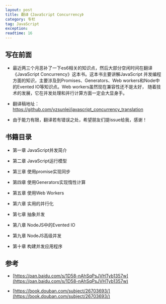 ```yaml
---
layout: post
title: 翻译《JavaScript Concurrency》
category: 专栏
tag: JavaScript
exception: 
readtime: 16
---
```


## 写在前面
- 最近两三个月恶补了一下es6相关的知识点，然后大部分空闲时间在翻译《JavaScript Concurrency》这本书。这本书主要讲解JavaScript
并发编程方面的知识，主要涉及到Promises、Generators、Web workers和Node中的Evented IO等知识点。Web workers虽然现在兼容性还不是太好，
随着技术的发展，它在并发处理和并行计算方面一定会大显身手。

- 翻译稿地址：https://github.com/yzsunlei/javascript_concurrency_translation

- 由于能力有限，翻译若有错误之处，希望朋友们提issue给我，感谢！

## 书籍目录

- 第一章 JavaScript并发简介

- 第二章 JavaScript运行模型

- 第三章 使用promise实现同步

- 第四章 使用Generators实现惰性计算

- 第五章 使用Web Workers

- 第六章 实用的并行化

- 第七章 抽象并发

- 第八章 NodeJS中的Evented IO

- 第九章 NodeJS高级并发

- 第十章 构建并发应用程序

## 参考

- [https://pan.baidu.com/s/1D58-nAhSqPsJVHTyb1357w](https://pan.baidu.com/s/1D58-nAhSqPsJVHTyb1357w)

- [https://book.douban.com/subject/26703693/](https://book.douban.com/subject/26703693/)
